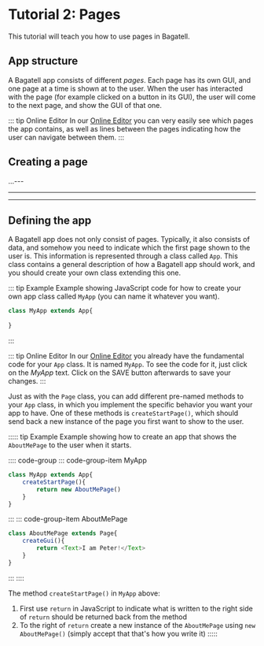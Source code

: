 # Tutorial 2: Pages
This tutorial will teach you how to use pages in Bagatell.

## App structure
A Bagatell app consists of different *pages*. Each page has its own GUI, and one page at a time is shown at to the user. When the user has interacted with the page (for example clicked on a button in its GUI), the user will come to the next page, and show the GUI of that one.

::: tip Online Editor
In our [Online Editor](../../editor/) you can very easily see which pages the app contains, as well as lines between the pages indicating how the user can navigate between them.
:::

## Creating a page

...---

---

---







## Defining the app
A Bagatell app does not only consist of pages. Typically, it also consists of data, and somehow you need to indicate which the first page shown to the user is. This information is represented through a class called `App`. This class contains a general description of how a Bagatell app should work, and you should create your own class extending this one.

::: tip Example
Example showing JavaScript code for how to create your own app class called `MyApp` (you can name it whatever you want).

```js
class MyApp extends App{
	
}
```
:::

::: tip Online Editor
In our [Online Editor](../../editor/) you already have the fundamental code for your `App` class. It is named `MyApp`. To see the code for it, just click on the *MyApp* text. Click on the SAVE button afterwards to save your changes. 
:::

Just as with the `Page` class, you can add different pre-named methods to your `App` class, in which you implement the specific behavior you want your app to have. One of these methods is `createStartPage()`, which should send back a new instance of the page you first want to show to the user.

::::: tip Example
Example showing how to create an app that shows the `AboutMePage` to the user when it starts.

:::: code-group
::: code-group-item MyApp
```js
class MyApp extends App{
	createStartPage(){
		return new AboutMePage()
	}
}
```
:::
::: code-group-item AboutMePage
```js
class AboutMePage extends Page{
	createGui(){
		return <Text>I am Peter!</Text>
	}
}
```
:::
::::

The method `createStartPage()` in `MyApp` above:

1. First use `return` in JavaScript to indicate what is written to the right side of `return` should be returned back from the method
2. To the right of `return` create a new instance of the `AboutMePage` using `new AboutMePage()` (simply accept that that's how you write it)
:::::

